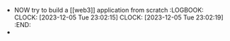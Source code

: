 - NOW try to build a [[web3]] application from scratch
  :LOGBOOK:
  CLOCK: [2023-12-05 Tue 23:02:15]
  CLOCK: [2023-12-05 Tue 23:02:19]
  :END:
-